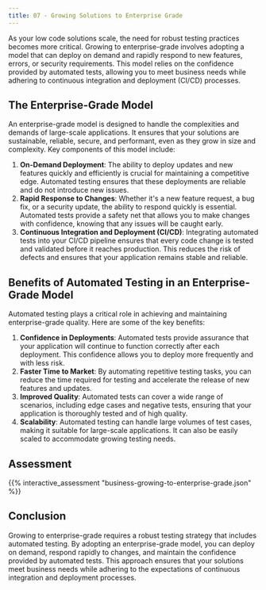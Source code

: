 ```yaml
---
title: 07 - Growing Solutions to Enterprise Grade
---
```


As your low code solutions scale, the need for robust testing practices becomes more critical. Growing to enterprise-grade involves adopting a model that can deploy on demand and rapidly respond to new features, errors, or security requirements. This model relies on the confidence provided by automated tests, allowing you to meet business needs while adhering to continuous integration and deployment (CI/CD) processes.

## The Enterprise-Grade Model

An enterprise-grade model is designed to handle the complexities and demands of large-scale applications. It ensures that your solutions are sustainable, reliable, secure, and performant, even as they grow in size and complexity. Key components of this model include:

1. **On-Demand Deployment**: The ability to deploy updates and new features quickly and efficiently is crucial for maintaining a competitive edge. Automated testing ensures that these deployments are reliable and do not introduce new issues.
2. **Rapid Response to Changes**: Whether it's a new feature request, a bug fix, or a security update, the ability to respond quickly is essential. Automated tests provide a safety net that allows you to make changes with confidence, knowing that any issues will be caught early.
3. **Continuous Integration and Deployment (CI/CD)**: Integrating automated tests into your CI/CD pipeline ensures that every code change is tested and validated before it reaches production. This reduces the risk of defects and ensures that your application remains stable and reliable.

## Benefits of Automated Testing in an Enterprise-Grade Model

Automated testing plays a critical role in achieving and maintaining enterprise-grade quality. Here are some of the key benefits:

1. **Confidence in Deployments**: Automated tests provide assurance that your application will continue to function correctly after each deployment. This confidence allows you to deploy more frequently and with less risk.
2. **Faster Time to Market**: By automating repetitive testing tasks, you can reduce the time required for testing and accelerate the release of new features and updates.
3. **Improved Quality**: Automated tests can cover a wide range of scenarios, including edge cases and negative tests, ensuring that your application is thoroughly tested and of high quality.
4. **Scalability**: Automated testing can handle large volumes of test cases, making it suitable for large-scale applications. It can also be easily scaled to accommodate growing testing needs.

## Assessment

{{% interactive_assessment "business-growing-to-enterprise-grade.json" %}}

## Conclusion

Growing to enterprise-grade requires a robust testing strategy that includes automated testing. By adopting an enterprise-grade model, you can deploy on demand, respond rapidly to changes, and maintain the confidence provided by automated tests. This approach ensures that your solutions meet business needs while adhering to the expectations of continuous integration and deployment processes.